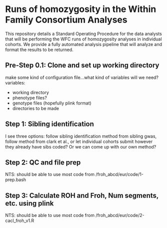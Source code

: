 # Runs of homozygosity in the Within Family Consortium Analyses
This repository details a Standard Operating Procedure for the data analysts that will be performing the WFC runs of homozygosity analyses in individual cohorts. We provide a fully automated analysis pipeline that will analyze and format the results to be returned.

## Pre-Step 0.1: Clone and set up working directory
make some kind of configuration file...what kind of variables will we need?
variables:
* working directory
* phenotype files?
* genotype files (hopefully plink format)
* directories to be made

## Step 1: Sibling identification
I see three options: follow sibling identification method from sibling gwas, follow method from clark et al., or let individual cohorts submit however they already have sibs coded? Or we can come up with our own method?

## Step 2: QC and file prep
NTS: should be able to use most code from /froh_abcd/eur/code/1-prep.bash

## Step 3: Calculate ROH and Froh, Num segments, etc. using plink
NTS: should be able to use most code from /froh_abcd/eur/code/2-cacl_froh_v1.R
